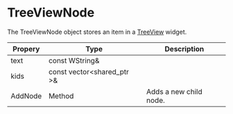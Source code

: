 # TreeViewNode #
The TreeViewNode object stores an item in a [TreeView](CPP_TreeView.md) widget.

| Propery | Type | Description |
| --- | --- | --- | 
| text | const WString& |  |
| kids | const vector<shared_ptr<TreeViewNode> >& |  |
| AddNode | Method | Adds a new child node. |
